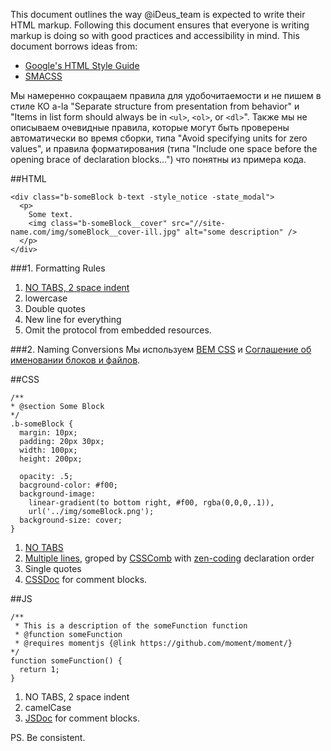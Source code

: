 This document outlines the way @iDeus_team is expected to write their HTML markup. Following this document ensures that everyone is writing markup is doing so with good practices and accessibility in mind.
This document borrows ideas from:
 * [Google's HTML Style Guide](https://google-styleguide.googlecode.com/svn/trunk/htmlcssguide.xml)
 * [SMACSS](http://smacss.com/book/formatting)

Мы намеренно сокращаем правила для удобочитаемости и не пишем в стиле КО a-la "Separate structure from presentation from behavior" и "Items in list form should always be in `<ul>`, `<ol>`, or `<dl>`".
Также мы не описываем очевидные правила, которые могут быть проверены автоматически во время сборки, типа "Avoid specifying units for zero values", и правила форматирования (типа "Include one space before the opening brace of declaration blocks…") что понятны из примера кода.

##HTML
```
<div class="b-someBlock b-text -style_notice -state_modal">
  <p>
    Some text.
    <img class="b-someBlock__cover" src="//site-name.com/img/someBlock__cover-ill.jpg" alt="some description" />
  </p>
</div>
```
###1. Formatting Rules
1. [NO TABS, 2 space indent](https://github.com/ideus-team/guidelines/blob/master/frontend/tabs.md)
2. lowercase
3. Double quotes
4. New line for everything
5. Omit the protocol from embedded resources.
 
###2. Naming Conversions
Мы используем [BEM CSS](https://github.com/ideus-team/guidelines/blob/master/frontend/bem.md) и [Соглашение об именовании блоков и файлов](https://github.com/ideus-team/guidelines/blob/master/frontend/naming-conventions.md).


##CSS
```
/**
* @section Some Block
*/
.b-someBlock {
  margin: 10px; 
  padding: 20px 30px;
  width: 100px; 
  height: 200px;  
  
  opacity: .5;
  bacground-color: #f00;
  background-image: 
    linear-gradient(to bottom right, #f00, rgba(0,0,0,.1)),
    url('../img/someBlock.png');
  background-size: cover;
}
```
1. [NO TABS](https://github.com/ideus-team/guidelines/blob/master/frontend/tabs.md)
2. [Multiple lines](http://smacss.com/book/formatting), groped by [CSSComb](http://csscomb.com) with  [zen-coding](https://github.com/csscomb/csscomb.js/blob/master/config/zen.json) declaration order
3. Single quotes
4. [CSSDoc](http://habrahabr.ru/post/87406/) for comment blocks.

##JS
```
/**
 * This is a description of the someFunction function
 * @function someFunction
 * @requires momentjs {@link https://github.com/moment/moment/}
*/
function someFunction() {
  return 1;
}
```
1. NO TABS, 2 space indent
2. camelCase
3. [JSDoc](http://usejsdoc.org/) for comment blocks.

PS.
Be consistent.
